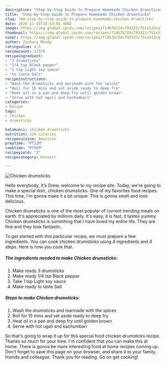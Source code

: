 ```yaml
---
description: "Step-by-Step Guide to Prepare Homemade Chicken drumsticks"
title: "Step-by-Step Guide to Prepare Homemade Chicken drumsticks"
slug: 780-step-by-step-guide-to-prepare-homemade-chicken-drumsticks
date: 2020-11-16T18:53:05.400Z
image: https://img-global.cpcdn.com/recipes/f14b7b724c793323/751x532cq70/chicken-drumsticks-recipe-main-photo.jpg
thumbnail: https://img-global.cpcdn.com/recipes/f14b7b724c793323/751x532cq70/chicken-drumsticks-recipe-main-photo.jpg
cover: https://img-global.cpcdn.com/recipes/f14b7b724c793323/751x532cq70/chicken-drumsticks-recipe-main-photo.jpg
author: Zachary Moody
ratingvalue: 4.5
reviewcount: 37579
recipeingredient:
- "3 drumsticks"
- "1/4 tsp Black pepper"
- "1 tsp Light soy sauce"
- "to taste Salt"
recipeinstructions:
- "Wash the drumsticks and marinade with the spices"
- "Boil for 15 mins and set aside ready to deep fry"
- "Heat oil in a pan and deep fry until golden brown"
- "Serve with hot ugali and kachumbari"
categories:
- Recipe
tags:
- chicken
- drumsticks

katakunci: chicken drumsticks 
nutrition: 119 calories
recipecuisine: American
preptime: "PT11M"
cooktime: "PT45M"
recipeyield: "3"
recipecategory: Dessert

---
```



![Chicken drumsticks](https://img-global.cpcdn.com/recipes/f14b7b724c793323/751x532cq70/chicken-drumsticks-recipe-main-photo.jpg)

Hello everybody, it's Drew, welcome to my recipe site. Today, we're going to make a special dish, chicken drumsticks. One of my favorites food recipes. This time, I'm gonna make it a bit unique. This is gonna smell and look delicious.



Chicken drumsticks is one of the most popular of current trending meals on earth. It's appreciated by millions daily. It's easy, it is fast, it tastes yummy. Chicken drumsticks is something that I have loved my entire life. They are fine and they look fantastic.


To get started with this particular recipe, we must prepare a few ingredients. You can cook chicken drumsticks using 4 ingredients and 4 steps. Here is how you cook that.

<!--inarticleads1-->

##### The ingredients needed to make Chicken drumsticks:

1. Make ready 3 drumsticks
1. Make ready 1/4 tsp Black pepper
1. Take 1 tsp Light soy sauce
1. Make ready to taste Salt




<!--inarticleads2-->

##### Steps to make Chicken drumsticks:

1. Wash the drumsticks and marinade with the spices
1. Boil for 15 mins and set aside ready to deep fry
1. Heat oil in a pan and deep fry until golden brown
1. Serve with hot ugali and kachumbari




So that's going to wrap it up for this special food chicken drumsticks recipe. Thanks so much for your time. I'm confident that you can make this at home. There is gonna be more interesting food at home recipes coming up. Don't forget to save this page on your browser, and share it to your family, friends and colleague. Thank you for reading. Go on get cooking!
